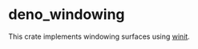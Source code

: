 # deno_windowing

This crate implements windowing surfaces using
[winit](https://github.com/rust-windowing/winit).
